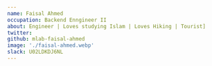 ```yaml
---
name: Faisal Ahmed
occupation: Backend Enngineer II
about: Engineer | Loves studying Islam | Loves Hiking | Tourist]
twitter:
github: mlab-faisal-ahmed
image: './faisal-ahmed.webp'
slack: U02LDKDJ6NL
---
```

